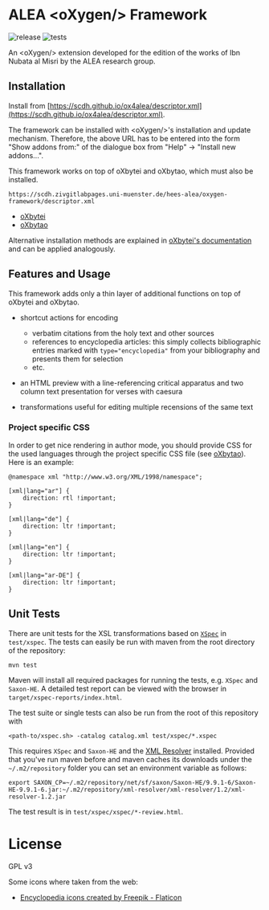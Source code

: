 # ALEA &lt;oXygen/> Framework #

![release](https://github.com/scdh/ox4alea/actions/workflows/release.yml/badge.svg)
![tests](https://github.com/scdh/ox4alea/actions/workflows/test-main.yml/badge.svg)


An &lt;oXygen/> extension developed for the edition of the works of
Ibn Nubata al Misri by the ALEA research group.

## Installation

Install from [https://scdh.github.io/ox4alea/descriptor.xml](https://scdh.github.io/ox4alea/descriptor.xml).

The framework can be installed with &lt;oXygen/>'s installation and
update mechanism. Therefore, the above URL has to be entered into
the form "Show addons from:" of the dialogue box from "Help" ->
"Install new addons...".

This framework works on top of oXbytei and oXbytao, which must also be
installed.
```
https://scdh.zivgitlabpages.uni-muenster.de/hees-alea/oxygen-framework/descriptor.xml
```

- [oXbytei](https://github.com/SCDH/oxbytei)
- [oXbytao](https://github.com/SCDH/oxbytoa)

Alternative installation methods are explained in [oXbytei's
documentation](https://github.com/SCDH/oxbytei#installation) and can
be applied analogously.


## Features and Usage ##

This framework adds only a thin layer of additional functions on top
of oXbytei and oXbytao.

- shortcut actions for encoding
  - verbatim citations from the holy text and other sources
  - references to encyclopedia articles: this simply collects
    bibliographic entries marked with `type="encyclopedia"` from your
    bibliography and presents them for selection
  - etc.
  
- an HTML preview with a line-referencing critical apparatus and two
  column text presentation for verses with caesura

- transformations useful for editing multiple recensions of the same text

### Project specific CSS ###

In order to get nice rendering in author mode, you should provide CSS
for the used languages through the project specific CSS file (see
[oXbytao](https://github.com/scdh/oxbytao#css)). Here is an example:

```{css}
@namespace xml "http://www.w3.org/XML/1998/namespace";

[xml|lang="ar"] {
    direction: rtl !important;
}

[xml|lang="de"] {
    direction: ltr !important;
}

[xml|lang="en"] {
    direction: ltr !important;
}

[xml|lang="ar-DE"] {
    direction: ltr !important;
}
```


## Unit Tests

There are unit tests for the XSL transformations based on
[`XSpec`](https://github.com/xspec/xspec) in `test/xspec`. The tests
can easily be run with maven from the root directory of the
repository:

	mvn test

Maven will install all required packages for running the tests,
e.g. `XSpec` and `Saxon-HE`. A detailed test report can be viewed with
the browser in `target/xspec-reports/index.html`.

The test suite or single tests can also be run from the root of this
repository with

	<path-to/xspec.sh> -catalog catalog.xml test/xspec/*.xspec

This requires `XSpec` and `Saxon-HE` and the [XML
Resolver](https://mvnrepository.com/artifact/xml-resolver/xml-resolver)
installed. Provided that you've run maven before and maven caches its
downloads under the `~/.m2/repository` folder you can set an
environment variable as follows:

	export SAXON_CP=~/.m2/repository/net/sf/saxon/Saxon-HE/9.9.1-6/Saxon-HE-9.9.1-6.jar:~/.m2/repository/xml-resolver/xml-resolver/1.2/xml-resolver-1.2.jar

The test result is in `test/xspec/xspec/*-review.html`.


# License #

GPL v3

Some icons where taken from the web:

- [Encyclopedia icons created by Freepik - Flaticon](https://www.flaticon.com/free-icons/encyclopedia)
